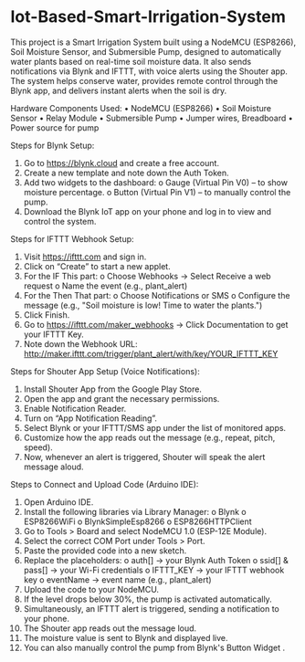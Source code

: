 # Iot-Based-Smart-Irrigation-System

This project is a Smart Irrigation System built using a NodeMCU (ESP8266), Soil Moisture Sensor, and Submersible Pump, designed to automatically water plants based on real-time soil moisture data. It also sends notifications via Blynk and IFTTT, with voice alerts using the Shouter app. The system helps conserve water, provides remote control through the Blynk app, and delivers instant alerts when the soil is dry.

Hardware Components Used:
•	NodeMCU (ESP8266)
•	Soil Moisture Sensor
•	Relay Module
•	Submersible Pump
•	Jumper wires, Breadboard
•	Power source for pump

Steps for Blynk Setup:
1.	Go to https://blynk.cloud and create a free account.
2.	Create a new template and note down the Auth Token.
3.	Add two widgets to the dashboard:
o	Gauge (Virtual Pin V0) – to show moisture percentage.
o	Button (Virtual Pin V1) – to manually control the pump.
4.	Download the Blynk IoT app on your phone and log in to view and control the system.

Steps for IFTTT Webhook Setup:
1.	Visit https://ifttt.com and sign in.
2.	Click on “Create” to start a new applet.
3.	For the IF This part:
o	Choose Webhooks → Select Receive a web request
o	Name the event (e.g., plant_alert)
4.	For the Then That part:
o	Choose Notifications or SMS
o	Configure the message (e.g., "Soil moisture is low! Time to water the plants.")
5.	Click Finish.
6.	Go to https://ifttt.com/maker_webhooks → Click Documentation to get your IFTTT Key.
7.	Note down the Webhook URL:
http://maker.ifttt.com/trigger/plant_alert/with/key/YOUR_IFTTT_KEY

Steps for Shouter App Setup (Voice Notifications):
1.	Install Shouter App from the Google Play Store.
2.	Open the app and grant the necessary permissions.
3.	Enable Notification Reader.
4.	Turn on “App Notification Reading”.
5.	Select Blynk or your IFTTT/SMS app under the list of monitored apps.
6.	Customize how the app reads out the message (e.g., repeat, pitch, speed).
7.	Now, whenever an alert is triggered, Shouter will speak the alert message aloud.

Steps to Connect and Upload Code (Arduino IDE):
1.	Open Arduino IDE.
2.	Install the following libraries via Library Manager:
o	Blynk
o	ESP8266WiFi
o	BlynkSimpleEsp8266
o	ESP8266HTTPClient
3.	Go to Tools > Board and select NodeMCU 1.0 (ESP-12E Module).
4.	Select the correct COM Port under Tools > Port.
5.	Paste the provided code into a new sketch.
6.	Replace the placeholders:
o	auth[] → your Blynk Auth Token
o	ssid[] & pass[] → your Wi-Fi credentials
o	IFTTT_KEY → your IFTTT webhook key
o	eventName → event name (e.g., plant_alert)
7.	Upload the code to your NodeMCU.
8.	If the level drops below 30%, the pump is activated automatically.
9.	Simultaneously, an IFTTT alert is triggered, sending a notification to your phone.
10.	The Shouter app reads out the message loud.
11.	The moisture value is sent to Blynk and displayed live.
12.	You can also manually control the pump from Blynk's Button Widget .


